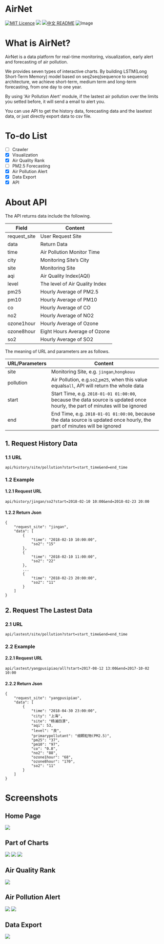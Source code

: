 # AirNet
[![MIT Licence](https://badges.frapsoft.com/os/mit/mit.svg?v=103)](https://opensource.org/licenses/mit-license.php)
![](https://img.shields.io/badge/language-python-orange.svg)
[![中文 README](https://img.shields.io/badge/Readme-中文-red.svg)](https://github.com/Marticles/AirNet/blob/master/README_zh.md)
![Image](img/logo.png)
# What is AirNet?

AirNet is a data platform for real-time monitoring, visualization, early alert and forecasting of air pollution.

We provides seven types of interactive charts. By building LSTM(Long Short-Term Memory) model based on seq2seq(sequence to sequence) architecture, we achieve short-term, medium term and long-term forecasting, from one day to one year.

By using 'Air Pollution Alert' module, if the lastest air pollution over the limits you setted before, it will send a email to alert you.

You can use API to get the history data, forecasting data and the lasetest data, or just directly export data to csv file.


# To-do List
* [ ] Crawler
* [x] Visualization
* [x] Air Quality Rank
* [ ] PM2.5 Forecasting
* [x] Air Pollution Alert
* [x] Data Export
* [x] API

# About API

The API returns data include the following.

|Field|Content|
|-|-|
|request_site|User Request Site|
|data|Return Data|
|time|Air Pollution Monitor Time|
|city|Monitoring Site’s City|
|site|Monitoring Site|
|aqi|Air Quality Index(AQI)|
|level|The level of Air Quality Index|
|pm25|Hourly Average of PM2.5|
|pm10|Hourly Average of PM10|
|co|Hourly Average of CO|
|no2|Hourly Average of NO2|
|ozone1hour|Hourly Average of Ozone|
|ozone8hour|Eight Hours Average of Ozone|
|so2|Hourly Average of SO2|

The meaning of URL and parameters are as follows.

|URL/Parameters|Content|
|-|-|
|site|Monitoring Site, e.g. `jingan`,`hongkouu`|
|pollution|Air Pollution, e.g.`so2`,`pm25`, when this value equals`all`, API will return the whole data|
|start|Start Time, e.g. `2018-01-01 01:00:00`, because the data source is updated once hourly, the part of minutes will be ignored|
|end|End Time, e.g. `2018-01-01 01:00:00`, because the data source is updated once hourly, the part of minutes will be ignored|

## 1. Request History Data
### 1.1 URL
```
api/history/site/pollution?start=start_time&end=end_time
```

### 1.2 Example
#### 1.2.1 Request URL
```
api/history/jingan/so2?start=2018-02-10 10:00&end=2018-02-23 20:00
```
#### 1.2.2 Return Json
```
{
    "request_site": "jingan",
    "data": [
        {
            "time": "2018-02-10 10:00:00",
            "so2": "15"
        },
        {
            "time": "2018-02-10 11:00:00",
            "so2": "22"
        },
		...
        {
            "time": "2018-02-23 20:00:00",
            "so2": "11"
        }
    ]
}
```

## 2. Request The Lastest Data
### 2.1 URL
```
api/lastest/site/pollution?start=start_time&end=end_time
```

### 2.2 Example
#### 2.2.1 Request URL
```
api/lastest/yangpusipiao/all?start=2017-08-12 13:00&end=2017-10-02 10:00
```
#### 2.2.2 Return Json
```
{
    "request_site": "yangpusipiao",
    "data": [
        {
            "time": "2018-04-30 23:00:00",
            "city": "上海",
            "site": "杨浦四漂",
            "aqi": 53,
            "level": "良",
            "primarypollutant": "细颗粒物(PM2.5)",
            "pm25": "37",
            "pm10": "97",
            "co": "0.8",
            "no2": "88",
            "ozone1hour": "68",
            "ozone8hour": "170",
            "so2": "11"
        }
    ]
}
```


# Screenshots
## Home Page
![](img/index.png)
## Part of Charts
![](img/scatter.png)
![](img/line.png)
![](img/radar.png)
## Air Quality Rank
![](img/rank.png)
## Air Pollution Alert
![](img/alarm.png)
![](img/email.png)
## Data Export
![](img/export.png)


